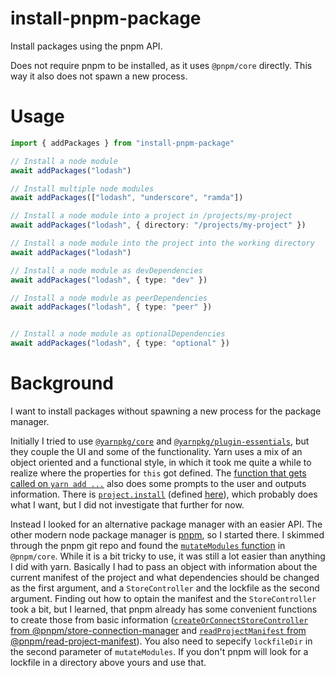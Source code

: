 # install-pnpm-package
Install packages using the pnpm API. 

Does not require pnpm to be installed, as it uses `@pnpm/core` directly. This way it also does not spawn a new process.

# Usage

```typescript
import { addPackages } from "install-pnpm-package"

// Install a node module
await addPackages("lodash")

// Install multiple node modules
await addPackages(["lodash", "underscore", "ramda"])

// Install a node module into a project in /projects/my-project
await addPackages("lodash", { directory: "/projects/my-project" })

// Install a node module into the project into the working directory
await addPackages("lodash")

// Install a node module as devDependencies
await addPackages("lodash", { type: "dev" })

// Install a node module as peerDependencies
await addPackages("lodash", { type: "peer" })


// Install a node module as optionalDependencies
await addPackages("lodash", { type: "optional" })
```

# Background

I want to install packages without spawning a new process for the package manager.

Initially I tried to use [`@yarnpkg/core`](https://github.com/yarnpkg/berry/tree/master/packages/yarnpkg-core) and [`@yarnpkg/plugin-essentials`](https://github.com/yarnpkg/berry/tree/master/packages/plugin-essentials), but they couple the UI and some of the functionality. Yarn uses a mix of an object oriented and a functional style, in which it took me quite a while to realize where the properties for `this` got defined. The [function that gets called on `yarn add ...`](https://github.com/yarnpkg/berry/blob/master/packages/plugin-essentials/sources/commands/add.ts#L122-L327) also does some prompts to the user and outputs information. There is [`project.install`](https://github.com/yarnpkg/berry/blob/master/packages/plugin-essentials/sources/commands/add.ts#L323) (defined [here](https://github.com/yarnpkg/berry/blob/master/packages/yarnpkg-core/sources/Project.ts#L1499)), which probably does what I want, but I did not investigate that further for now.

Instead I looked for an alternative package manager with an easier API. The other modern node package manager is [pnpm](https://github.com/pnpm/pnpm), so I started there. I skimmed through the pnpm git repo and found the [`mutateModules` function](https://github.com/pnpm/pnpm/blob/main/packages/core/src/install/index.ts#L157) in `@pnpm/core`. While it is a bit tricky to use, it was still a lot easier than anything I did with yarn. Basically I had to pass an object with information about the current manifest of the project and what dependencies should be changed as the first argument, and a `StoreController` and the lockfile as the second argument. Finding out how to optain the manifest and the `StoreController` took a bit, but I learned, that pnpm already has some convenient functions to create those from basic information ([`createOrConnectStoreController` from @pnpm/store-connection-manager](https://github.com/pnpm/pnpm/blob/main/packages/store-connection-manager/src/index.ts#L41) and [`readProjectManifest` from @pnpm/read-project-manifest](https://github.com/pnpm/pnpm/blob/main/packages/read-project-manifest/src/index.ts#L30)). You also need to sepecify `lockfileDir` in the second parameter of `mutateModules`. If you don't pnpm will look for a lockfile in a directory above yours and use that.
